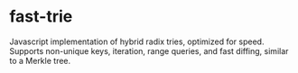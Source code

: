 # fast-trie
Javascript implementation of hybrid radix tries, optimized for speed. Supports non-unique keys, iteration, range queries, and fast diffing, similar to a Merkle tree.
